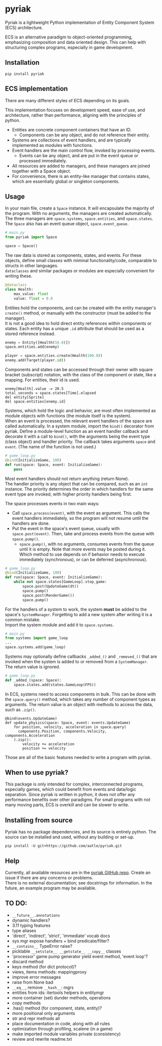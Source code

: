 # pyriak

Pyriak is a lightweight Python implementation of Entity Component System (ECS) architecture.

ECS is an alternative paradigm to object-oriented programming,
emphasizing composition and data oriented design.
This can help with structuring complex programs, especially in game development.


## Installation
```
pip install pyriak
```


## ECS implementation
There are many different styles of ECS depending on its goals.

This implementation focuses on development speed, ease of use, and architecture,
rather than performance, aligning with the principles of python.

- Entities are concrete component containers that have an ID.
  - Components can be any object, and do not reference their entity.
- Systems are collections of event handlers, and are typically
  implemented as modules with functions.
- Event handlers are the main control flow, invoked by processing events.
  - Events can be any object, and are put in the event queue
    or processed immediately.
- All resources are added to managers, and these managers are joined
  together with a Space object.
- For convenience, there is an entity-like manager that contains states,
  which are essentially global or singleton components.


## Usage
In your main file, create a `Space` instance. It will encapsulate the majority of the program. With no arguments, the managers are created automatically.\
The three managers are `space.systems`, `space.entities`, and `space.states`. The `Space` also has an event queue object, `space.event_queue`.
```python
# main.py
from pyriak import Space

space = Space()
```

The raw data is stored as components, states, and events. For these objects, define small classes with miminal functionality/code, comparable to structs in other languages.\
`dataclasses` and similar packages or modules are especially convenient for writing these.
```python
@dataclass
class Health:
    max_value: float
    value: float = 0.0
```
Entities hold the components, and can be created with the entity manager's `create()` method, or manually with the constructor (must be added to the manager).\
It is not a good idea to hold direct entity references within components or states. Each entity has a unique `.id` attribute that should be used as a stored reference instead.
```python
enemy = Entity([Health(50.0)])
space.entities.add(enemy)

player = space.entities.create(Health(100.0))
enemy.add(Target(player.id))
```

Components and states can be accessed through their owner with square bracket (subscript) notation, with the class of the component or state, like a mapping.
For entities, their id is used.
```
enemy[Health].value -= 20.5
total_seconds = space.states[Time].elapsed
del entity[Sprite]
del space.entities[enemy.id]
```

Systems, which hold the logic and behavior, are most often implemented as module objects with functions (the module itself is the system).\
When an event is processed, the relevant event handlers of the space are called automatically. In a system module, import the `bind()` decorator from pyriak. Define a module-level function as an event handler callback and decorate it with a call to `bind()`, with the arguments being the event type (class object) and handler priority.
The callback takes arguments `space` and `event`. (The name of the function is not used.)
```python
# game_loop.py
@bind(InitializeGame, 100)
def run(space: Space, event: InitializeGame):
    pass
```
Most event handlers should not return anything (return None).\
The handler priority is any object that can be compared, such as an `int` instance. The priority determines the order in which handlers for the same event type are invoked, with higher priority handlers being first.

The space processes events in two main ways:
- Call `space.process(event)`, with the event as argument. This calls the event handlers immediately, so the program will not resume until the handlers are done.
- Put the event in the space's event queue, usually with `space.post(event)`. Then, take and process events from the queue with `space.pump()`.
  - `space.pump()`, with no arguments, consumes events from the queue until it is empty. Note that more events may be posted during it.
Which method to use depends on if behavior needs to execute immediately (synchronous), or can be deferred (asynchronous).
```python
# game_loop.py
@bind(InitializeGame, 100)
def run(space: Space, event: InitializeGame):
    while not space.states[GameLoop].stop_game:
        space.post(UpdateGame(dt))
        space.pump()
        space.post(RenderGame())
        space.pump()
```

For the handlers of a system to work, the system **must** be added to the space's `SystemManager`.
Forgetting to add a new system after writing it is a common mistake.\
Import the system module and add it to `space.systems`.
```python
# main.py
from systems import game_loop
...
space.systems.add(game_loop)
```

Systems may optionally define callbacks `_added_()` and `_removed_()` that are invoked when the system is added to or removed from a `SystemManager`.\
The return value is ignored.
```python
# game_loop.py
def _added_(space: Space):
    space.states.add(states.GameLoop(FPS))
```

In ECS, systems need to access components in bulk. This can be done with the `space.query()` method, which takes any number of component types as arguments.
The return value is an object with methods to access the data, such as `.zip()`.
```
@bind(events.UpdateGame)
def update_physics(space: Space, event: events.UpdateGame)
    for position, velocity, acceleration in space.query(
      components.Position, components.Velocity, components.Acceleration
    ).zip():
        velocity += acceleration
        position += velocity
```

Those are all of the basic features needed to write a program with pyriak.


## When to use pyriak?
This package is only intended for complex, interconnected programs, especially games, which could benefit from events and data/logic separation.
Since pyriak is written in python, it does not offer any performance benefits over other paradigms.
For small programs with not many moving parts, ECS is overkill and can be slower to write.


## Installing from source
Pyriak has no package dependencies, and its source is entirely python.
The source can be installed and used, without any building or set-up.
```
pip install -U git+https://github.com/aatle/pyriak.git
```


## Help
Currently, all available resources are in the [pyriak GitHub repo](https://github.com/aatle/pyriak).
Create an issue if there are any concerns or problems.\
There is no external documentation; see docstrings for information.
In the future, an example program may be available.


## TO DO:
- `__future__.annotations`
- dynamic handlers?
- 3.11 typing features
- type aliases
- 'direct', 'indirect', 'strict', 'immediate' vocab docs
- sys mgr expose handlers + bind predicate/filter?
- `__contains__` TypeError raise?
- picklable `__setstate__ __getstate__ __copy__` classes
- 'processor' game pump generator yield event method, 'event loop'?
- discard method
- keys method (for dict protocol)?
- views, items methods: mappingproxy
- improve error messages
- raise from None bad
- `__eq__`, remove `__hash__`: mgrs
- entities from ids: itertools helpers in entitymgr
- more container (set) dunder methods, operations
- copy methods
- .has() method (for component, state, entity)?
- more positional only arguments
- str and repr methods all
- place documentation in code, along with all rules
- optimization through profiling, scalene (in a game)
- make imported module variables private (consistency)
- review and rewrite readme.txt
